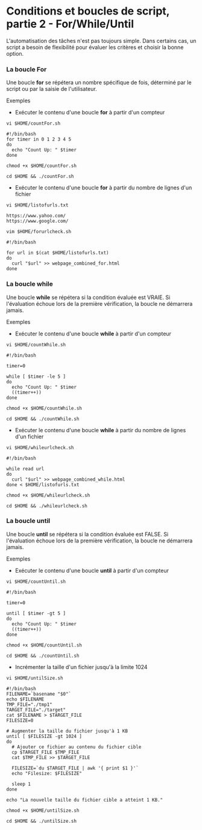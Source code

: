 # Conditions et boucles de script, partie 2 - For/While/Until

L'automatisation des tâches n'est pas toujours simple. Dans certains cas, un script a besoin de flexibilité pour évaluer les critères et choisir la bonne option.

### La boucle For

Une boucle **for** se répétera un nombre spécifique de fois, déterminé par le script ou par la saisie de l'utilisateur.

Exemples

- Exécuter le contenu d'une boucle **for** à partir d'un compteur

```
vi $HOME/countFor.sh
```

```
#!/bin/bash
for timer in 0 1 2 3 4 5
do
  echo "Count Up: " $timer
done
```

```
chmod +x $HOME/countFor.sh
```

```
cd $HOME && ./countFor.sh
```

- Exécuter le contenu d'une boucle **for** à partir du nombre de lignes d'un fichier

```
vi $HOME/listofurls.txt
```

```
https://www.yahoo.com/
https://www.google.com/
```

```
vim $HOME/forurlcheck.sh
```

```
#!/bin/bash

for url in $(cat $HOME/listofurls.txt)
do
  curl "$url" >> webpage_combined_for.html
done
```

### La boucle while

Une boucle **while** se répétera si la condition évaluée est VRAIE. Si l'évaluation échoue lors de la première vérification, la boucle ne démarrera jamais.

Exemples

- Exécuter le contenu d'une boucle **while** à partir d'un compteur

```
vi $HOME/countWhile.sh
```

```
#!/bin/bash

timer=0

while [ $timer -le 5 ]
do
  echo "Count Up: " $timer
  ((timer++))
done
```

```
chmod +x $HOME/countWhile.sh
```

```
cd $HOME && ./countWhile.sh
```

- Exécuter le contenu d'une boucle **while** à partir du nombre de lignes d'un fichier

```
vi $HOME/whileurlcheck.sh
```

```
#!/bin/bash

while read url
do
  curl "$url" >> webpage_combined_while.html
done < $HOME/listofurls.txt
```

```
chmod +x $HOME/whileurlcheck.sh
```

```
cd $HOME && ./whileurlcheck.sh
```

### La boucle until

Une boucle **until** se répétera si la condition évaluée est FALSE. Si l'évaluation échoue lors de la première vérification, la boucle ne démarrera jamais.

Exemples

- Exécuter le contenu d'une boucle **until** à partir d'un compteur


```
vi $HOME/countUntil.sh
```

```
#!/bin/bash

timer=0

until [ $timer -gt 5 ]
do
  echo "Count Up: " $timer
  ((timer++))
done
```

```
chmod +x $HOME/countUntil.sh
```

```
cd $HOME && ./countUntil.sh
```

- Incrémenter la taille d'un fichier jusqu'à la limite 1024

```
vi $HOME/untilSize.sh
```

```
#!/bin/bash
FILENAME=`basename "$0"`
echo $FILENAME
TMP_FILE="./tmp1"
TARGET_FILE="./target"
cat $FILENAME > $TARGET_FILE
FILESIZE=0

# Augmenter la taille du fichier jusqu'à 1 KB
until [ $FILESIZE -gt 1024 ]
do
  # Ajouter ce fichier au contenu du fichier cible
  cp $TARGET_FILE $TMP_FILE
  cat $TMP_FILE >> $TARGET_FILE

  FILESIZE=`du $TARGET_FILE | awk '{ print $1 }'`
  echo "Filesize: $FILESIZE"

  sleep 1
done

echo "La nouvelle taille du fichier cible a atteint 1 KB."
```

```
chmod +x $HOME/untilSize.sh
```

```
cd $HOME && ./untilSize.sh
```